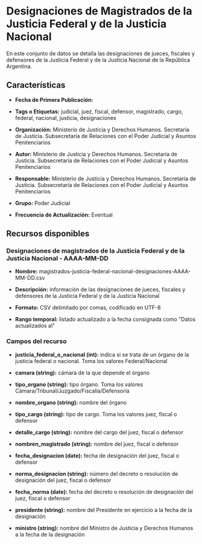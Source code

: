 Designaciones de Magistrados de la Justicia Federal y de la Justicia Nacional
=============================================================================

En este conjunto de datos se detalla las designaciones de jueces, fiscales y defensores de la Justicia Federal y de la Justicia Nacional de la República Argentina.

Características
---------------

-   **Fecha de Primera Publicación:**

-   **Tags o Etiquetas:** judicial, juez, fiscal, defensor, magistrado, cargo, federal, nacional, justicia, designaciones

-   **Organización:** Ministerio de Justicia y Derechos Humanos. Secretaría de Justicia. Subsecretaría de Relaciones con el Poder Judicial y Asuntos Penitenciarios

-   **Autor:** Ministerio de Justicia y Derechos Humanos. Secretaría de Justicia. Subsecretaría de Relaciones con el Poder Judicial y Asuntos Penitenciarios

-   **Responsable:** Ministerio de Justicia y Derechos Humanos. Secretaría de Justicia. Subsecretaría de Relaciones con el Poder Judicial y Asuntos Penitenciarios

-   **Grupo:** Poder Judicial

-   **Frecuencia de Actualización:** Eventual

Recursos disponibles
--------------------

### Designaciones de magistrados de la Justicia Federal y de la Justicia Nacional - AAAA-MM-DD

-   **Nombre:** magistrados-justicia-federal-nacional-designaciones-AAAA-MM-DD.csv

-   **Descripción:** información de las designaciones de jueces, fiscales y defensores de la Justicia Federal y de la Justicia Nacional

-   **Formato:** CSV delimitado por comas, codificado en UTF-8

-   **Rango temporal:** listado actualizado a la fecha consignada como "Datos actualizados al"

### Campos del recurso

-   **justicia_federal_o_nacional (int):** indica si se trata de un órgano de la justicia federal o nacional. Toma los valores Federal/Nacional

-   **camara (string):** cámara de la que depende el órgano

-   **tipo_organo (string):** tipo órgano. Toma los valores Cámara/Tribunal/Juzgado/Fiscalía/Defensoría

-   **nombre_organo (string):** nombre del órgano

-   **tipo_cargo (string):** tipo de cargo. Toma los valores juez, fiscal o defensor

-   **detalle_cargo (string):** nombre del cargo del juez, fiscal o defensor

-   **nombren_magistrado (string):** nombre del juez, fiscal o defensor

-   **fecha_designacion (date):** fecha de designación del juez, fiscal o defensor

-   **norma_designacion (string):** número del decreto o resolución de designación del juez, fiscal o defensor

-   **fecha_norma (date):** fecha del decreto o resolución de designación del juez, fiscal o defensor

-   **presidente (string):** nombre del Presidente en ejercicio a la fecha de la designación

-   **ministro (string):** nombre del Ministro de Justicia y Derechos Humanos a la fecha de la designación

